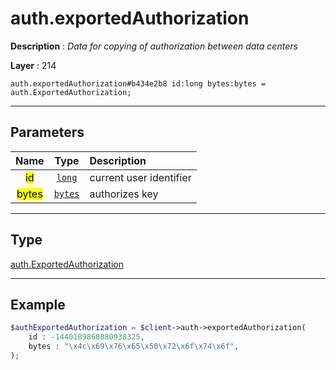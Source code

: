 # auth.exportedAuthorization

**Description** : *Data for copying of authorization between data centers*

**Layer** : 214

```tl
auth.exportedAuthorization#b434e2b8 id:long bytes:bytes = auth.ExportedAuthorization;
```

---

## Parameters

| Name | Type | Description |
| :---: | :---: | :--- |
| <mark>id</mark> | [`long`](type/long) | current user identifier |
| <mark>bytes</mark> | [`bytes`](type/bytes) | authorizes key |

---

## Type

[auth.ExportedAuthorization](type/auth.ExportedAuthorization)

---

## Example

```php
$authExportedAuthorization = $client->auth->exportedAuthorization(
	id : -1440189868080938325,
	bytes : "\x4c\x69\x76\x65\x50\x72\x6f\x74\x6f",
);
```